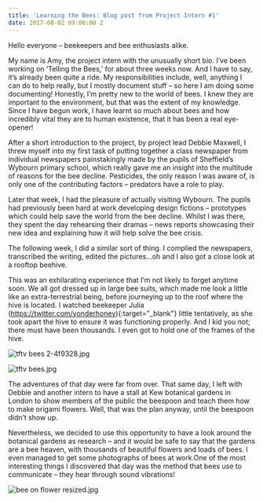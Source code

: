 ```yaml
---
title: 'Learning the Bees: Blog post from Project Intern #1'
date: 2017-08-02 09:08:00 Z
---
```


Hello everyone – beekeepers and bee enthusiasts alike.

My name is Amy, the project intern with the unusually short bio. I’ve been working on ‘Telling the Bees,’ for about three weeks now. And I have to say, it’s already been quite a ride.  My responsibilities include, well, anything I can do to help really, but I mostly document stuff – so here I am doing some documenting!
Honestly, I’m pretty new to the world of bees. I knew they are important to the environment, but that was the extent of my knowledge. Since I have begun work, I have learnt so much about bees and how incredibly vital they are to human existence, that it has been a real eye-opener!

After a short introduction to the project, by project lead Debbie Maxwell, I threw myself into my first task of putting together a class newspaper from individual newspapers painstakingly made by the pupils of Sheffield’s Wybourn primary school, which really gave me an insight into the multitude of reasons for the bee decline. Pesticides, the only reason I was aware of, is only one of the contributing factors – predators have a role to play.

Later that week, I had the pleasure of actually visiting Wybourn. The pupils had previously been hard at work developing design fictions – prototypes which could help save the world from the bee decline. Whilst I was there, they spent the day rehearsing their dramas – news reports showcasing their new idea and explaining how it will help solve the bee crisis.

The following week, I did a similar sort of thing. I complied the newspapers, transcribed the writing, edited the pictures…oh and I also got a close look at a rooftop beehive.

This was an exhilarating experience that I’m not likely to forget anytime soon. We all got dressed up in large bee suits, which made me look a little like an extra-terrestrial being, before journeying up to the roof where the hive is located. I watched beekeeper Julia ([https://twitter.com/yonderhoney)](https://twitter.com/yonderhoney){:target="_blank"} little tentatively, as she took apart the hive to ensure it was functioning properly. And I kid you not; there must have been thousands. I even got to hold one of the frames of the hive. 

![tftv bees 2-4f9328.jpg](/uploads/tftv%20bees%202-4f9328.jpg) 

![tftv bees.jpg](/uploads/tftv%20bees.jpg)

The adventures of that day were far from over. That same day, I left with Debbie and another intern to have a stall at Kew botanical gardens in London to show members of the public the beespoon and teach them how to make origami flowers. Well, that was the plan anyway, until the beespoon didn’t show up.

Nevertheless, we decided to use this opportunity to have a look around the botanical gardens as research – and it would be safe to say that the gardens are a bee heaven, with thousands of beautiful flowers and loads of bees. I even managed to get some photographs of bees at work.One of the most interesting things I discovered that day was the method that bees use to communicate – they hear through sound vibrations!

![bee on flower resized.jpg](/uploads/bee%20on%20flower%20resized.jpg)